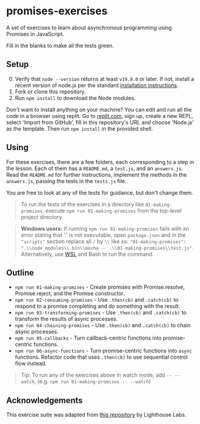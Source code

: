 # promises-exercises

A set of exercises to learn about asynchronous programming using Promises in JavaScript.

Fill in the blanks to make all the tests green.

## Setup

0. Verify that `node --version` returns at least `v19.0.0` or later. If not, install a recent version of node.js per the standard [installation instructions](https://nodejs.org/en/download/package-manager).
1. Fork or clone this repository.
2. Run `npm install` to download the Node modules.

Don't want to install anything on your machine? You can edit and run all the code in a browser using replit. Go to [replit.com](https://replit.com/), sign up, create a new REPL, select 'Import from GitHub', fill in this repository's URL and choose 'Node.js' as the template. Then run `npm install` in the provided shell.

## Using

For these exercises, there are a few folders, each corresponding to a step in the lesson. Each of them has a `README.md`, a `test.js`, and an `answers.js`.  Read the `README.md` for further instructions, implement the methods in the `answers.js`, passing the tests in the `tests.js` file.

You are free to look at any of the tests for guidance, but don't change them.

> To run the tests of the exercises in a directory like `01-making-promises`, execute `npm run 01-making-promises` from the top-level project directory.

> **Windows users:** if running `npm run 01-making-promises` fails with an error stating that '.' is not executable, open `package.json` and in the `"scripts"` section replace all `/` by `\\` like so: `"01-making-promises": ".\\node_modules\\.bin\\mocha -- .\\01-making-promises\\test.js"`. Alternatively, use [WSL](https://learn.microsoft.com/en-us/windows/wsl/install) and Bash to run the command.

## Outline

* `npm run 01-making-promises` - Create promises with Promise.resolve, Promise.reject, and the Promise constructor.
* `npm run 02-consuming-promises` - Use `.then(cb)` and `.catch(cb)` to respond to a promise completing and do something with the result.
* `npm run 03-transforming-promises` - Use `.then(cb)` and `.catch(cb)` to transform the results of async processes.
* `npm run 04-chaining-promises` - Use `.then(cb)` and `.catch(cb)` to chain async processes.
* `npm run 05-callbacks` - Turn callback-centric functions into promise-centric functions.
* `npm run 06-async-functions` - Turn promise-centric functions into `async` functions. Refactor code that uses `.then(cb)` to use sequential control flow instead.

> Tip:  To run any of the exercises above in watch mode, add `-- --watch`, (e.g. `npm run 01-making-promises -- --watch`)

## Acknowledgements

This exercise suite was adapted from [this repository](https://github.com/lighthouse-labs/promises-exercises) by Lighthouse Labs.